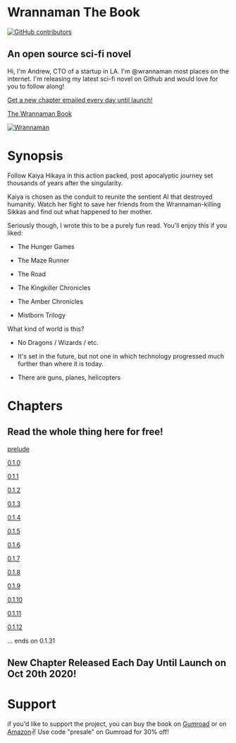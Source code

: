 # Wrannaman The Book

[![GitHub contributors](https://img.shields.io/github/contributors/Naereen/StrapDown.js.svg)](https://github.com/wrannaman/wrannaman/graphs/contributors/)


## An open source sci-fi novel

Hi, I'm Andrew, CTO of a startup in LA. I'm @wrannaman most places on the internet. I'm releasing my latest sci-fi novel on Github and would love for you to follow along!

[Get a new chapter emailed every day until launch!](https://wrannaman.substack.com)

[The Wrannaman Book](https://github.com/wrannaman/wrannaman)

[![Wrannaman](https://s3.us-west-1.wasabisys.com/wrannaman/images/github_footer.png)](https://wrannaman.com)

# Synopsis 

Follow Kaiya Hikaya in this action packed, post apocalyptic journey set thousands of years after the singularity.

Kaiya is chosen as the conduit to reunite the sentient AI that destroyed humanity. Watch her fight to save her friends from the Wrannaman-killing Sikkas and find out what happened to her mother.

Seriously though, I wrote this to be a purely fun read. You'll enjoy this if you liked:

- The Hunger Games

- The Maze Runner

- The Road

- The Kingkiller Chronicles

- The Amber Chronicles

- Mistborn Trilogy


What kind of world is this?

- No Dragons / Wizards / etc.

- It's set in the future, but not one in which technology progressed much further than where it is today.

- There are guns, planes, helicopters

# Chapters 
## Read the whole thing here for free!

[prelude](/prelude.md)

[0.1.0](/0.1.0.md)

[0.1.1](/0.1.1.md)

[0.1.2](/0.1.2.md)

[0.1.3](/0.1.3.md)

[0.1.4](/0.1.4.md)

[0.1.5](/0.1.5.md)

[0.1.6](/0.1.6.md)

[0.1.7](/0.1.7.md)

[0.1.8](/0.1.8.md)

[0.1.9](/0.1.9.md)

[0.1.10](/0.1.10.md)

[0.1.11](/0.1.11.md)

[0.1.12](/0.1.12.md)

... ends on 0.1.31

## New Chapter Released Each Day Until Launch on Oct 20th 2020!


# Support 

if you'd like to support the project, you can buy the book on [Gumroad](https://gum.co/MbJMZ) or on [Amazon](https://www.amazon.com/dp/B08JKTKVHN)✌️
Use code "presale" on Gumroad for 30% off!

